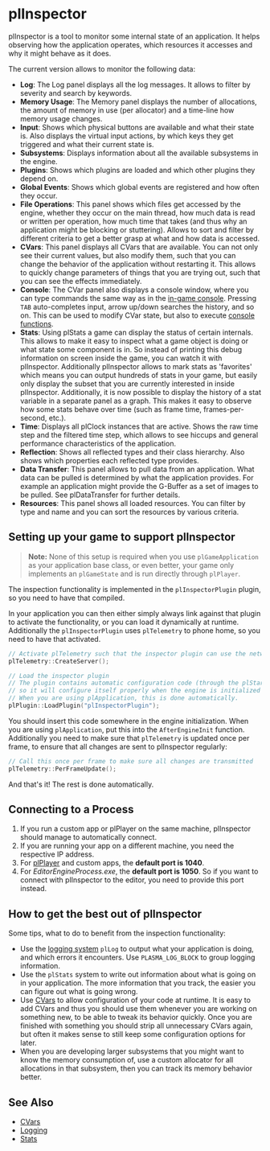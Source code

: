 # plInspector

plInspector is a tool to monitor some internal state of an application. It helps observing how the application operates, which resources it accesses and why it might behave as it does.

The current version allows to monitor the following data:

* __Log__: The Log panel displays all the log messages. It allows to filter by severity and search by keywords.
* __Memory Usage__: The Memory panel displays the number of allocations, the amount of memory in use (per allocator) and a time-line how memory usage changes.
* __Input__: Shows which physical buttons are available and what their state is. Also displays the virtual input actions, by which keys they get triggered and what their current state is.
* __Subsystems__: Displays information about all the available subsystems in the engine.
* __Plugins__: Shows which plugins are loaded and which other plugins they depend on.
* __Global Events__: Shows which global events are registered and how often they occur.
* __File Operations__: This panel shows which files get accessed by the engine, whether they occur on the main thread, how much data is read or written per operation, how much time that takes (and thus why an application might be blocking or stuttering). Allows to sort and filter by different criteria to get a better grasp at what and how data is accessed.
* __CVars__: This panel displays all CVars that are available. You can not only see their current values, but also modify them, such that you can change the behavior of the application without restarting it. This allows to quickly change parameters of things that you are trying out, such that you can see the effects immediately.
* __Console__: The CVar panel also displays a console window, where you can type commands the same way as in the [in-game console](../debugging/console.md). Pressing `TAB` auto-completes input, arrow up/down searches the history, and so on. This can be used to modify CVar state, but also to execute [console functions](../debugging/console.md#console-functions).
* __Stats__: Using plStats a game can display the status of certain internals. This allows to make it easy to inspect what a game object is doing or what state some component is in. So instead of printing this debug information on screen inside the game, you can watch it with plInspector. Additionally plInspector allows to mark stats as 'favorites' which means you can output hundreds of stats in your game, but easily only display the subset that you are currently interested in inside plInspector. Additionally, it is now possible to display the history of a stat variable in a separate panel as a graph. This makes it easy to observe how some stats behave over time (such as frame time, frames-per-second, etc.).
* __Time__: Displays all plClock instances that are active. Shows the raw time step and the filtered time step, which allows to see hiccups and general performance characteristics of the application.
* __Reflection__: Shows all reflected types and their class hierarchy. Also shows which properties each reflected type provides.
* __Data Transfer__: This panel allows to pull data from an application. What data can be pulled is determined by what the application provides. For example an application might provide the G-Buffer as a set of images to be pulled. See plDataTransfer for further details.
* __Resources__: This panel shows all loaded resources. You can filter by type and name and you can sort the resources by various criteria.

## Setting up your game to support plInspector

> **Note:** None of this setup is required when you use `plGameApplication` as your application base class, or even better, your game only implements an `plGameState` and is run directly through `plPlayer`.

The inspection functionality is implemented in the `plInspectorPlugin` plugin, so you need to have that compiled.

In your application you can then either simply always link against that plugin to activate the functionality, or you can load it dynamically at runtime.
Additionally the `plInspectorPlugin` uses `plTelemetry` to phone home, so you need to have that activated.

```cpp
// Activate plTelemetry such that the inspector plugin can use the network connection.
plTelemetry::CreateServer();

// Load the inspector plugin
// The plugin contains automatic configuration code (through the plStartup system),
// so it will configure itself properly when the engine is initialized by calling plStartup::StartupCore().
// When you are using plApplication, this is done automatically.
plPlugin::LoadPlugin("plInspectorPlugin");
```

You should insert this code somewhere in the engine initialization. When you are using `plApplication`, put this into the `AfterEngineInit` function.
Additionally you need to make sure that `plTelemetry` is updated once per frame, to ensure that all changes are sent to plInspector regularly:

```cpp
// Call this once per frame to make sure all changes are transmitted
plTelemetry::PerFrameUpdate();
```

And that's it! The rest is done automatically.

## Connecting to a Process

1. If you run a custom app or plPlayer on the same machine, plInspector should manage to automatically connect.
2. If you are running your app on a different machine, you need the respective IP address.
3. For [plPlayer](player.md) and custom apps, the **default port is 1040**.
4. For *EditorEngineProcess.exe*, the **default port is 1050**. So if you want to connect with plInspector to the editor, you need to provide this port instead. 

## How to get the best out of plInspector

Some tips, what to do to benefit from the inspection functionality:

* Use the [logging system](../debugging/logging.md) `plLog` to output what your application is doing, and which errors it encounters. Use `PLASMA_LOG_BLOCK` to group logging information.
* Use the `plStats` system to write out information about what is going on in your application. The more information that you track, the easier you can figure out what is going wrong.
* Use [CVars](../debugging/cvars.md) to allow configuration of your code at runtime. It is easy to add CVars and thus you should use them whenever you are working on something new, to be able to tweak its behavior quickly. Once you are finished with something you should strip all unnecessary CVars again, but often it makes sense to still keep some configuration options for later.
* When you are developing larger subsystems that you might want to know the memory consumption of, use a custom allocator for all allocations in that subsystem, then you can track its memory behavior better.

## See Also


* [CVars](../debugging/cvars.md)
* [Logging](../debugging/logging.md)
* [Stats](../debugging/stats.md)
